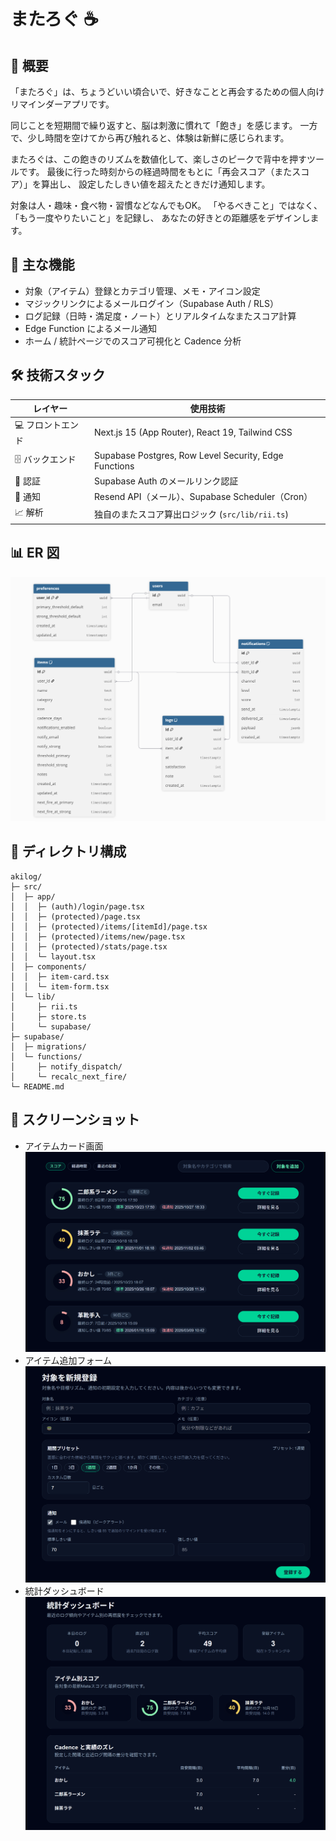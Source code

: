 ﻿# またろぐ ☕️

## 📌 概要
「またろぐ」は、ちょうどいい頃合いで、好きなことと再会するための個人向けリマインダーアプリです。

同じことを短期間で繰り返すと、脳は刺激に慣れて「飽き」を感じます。
一方で、少し時間を空けてから再び触れると、体験は新鮮に感じられます。

またろぐは、この飽きのリズムを数値化して、楽しさのピークで背中を押すツールです。
最後に行った時刻からの経過時間をもとに「再会スコア（またスコア）」を算出し、
設定したしきい値を超えたときだけ通知します。

対象は人・趣味・食べ物・習慣などなんでもOK。
「やるべきこと」ではなく、「もう一度やりたいこと」を記録し、
あなたの好きとの距離感をデザインします。

## 🎯 主な機能 
- 対象（アイテム）登録とカテゴリ管理、メモ・アイコン設定
- マジックリンクによるメールログイン（Supabase Auth / RLS）
- ログ記録（日時・満足度・ノート）とリアルタイムなまたスコア計算
- Edge Function によるメール通知
- ホーム / 統計ページでのスコア可視化と Cadence 分析

## 🛠️ 技術スタック 
| レイヤー | 使用技術 |
| --- | --- |
| 💻 フロントエンド | Next.js 15 (App Router), React 19, Tailwind CSS |
| 🗄️ バックエンド | Supabase Postgres, Row Level Security, Edge Functions |
| 🔐 認証 | Supabase Auth のメールリンク認証 |
| 📣 通知 | Resend API（メール）、Supabase Scheduler（Cron） |
| 📈 解析 | 独自のまたスコア算出ロジック (`src/lib/rii.ts`) |

## 📊 ER 図 
![ER 図](public/またろぐDB.png)

## 📂 ディレクトリ構成
```text
akilog/
├─ src/
│  ├─ app/
│  │  ├─ (auth)/login/page.tsx
│  │  ├─ (protected)/page.tsx
│  │  ├─ (protected)/items/[itemId]/page.tsx
│  │  ├─ (protected)/items/new/page.tsx
│  │  ├─ (protected)/stats/page.tsx
│  │  └─ layout.tsx
│  ├─ components/
│  │  ├─ item-card.tsx
│  │  └─ item-form.tsx
│  └─ lib/
│     ├─ rii.ts
│     ├─ store.ts
│     └─ supabase/
├─ supabase/
│  ├─ migrations/
│  └─ functions/
│     ├─ notify_dispatch/
│     └─ recalc_next_fire/
└─ README.md
```

## 📸 スクリーンショット
- アイテムカード画面  
  ![アイテムカード](public/またろぐアイテムカード.png)
- アイテム追加フォーム  
  ![アイテム追加](public/またろぐアイテム追加.png)
- 統計ダッシュボード  
  ![統計ダッシュボード](public/またろぐ統計.png)
